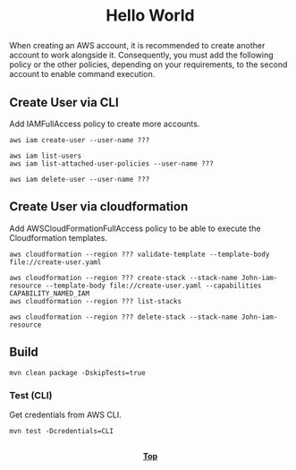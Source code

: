 # <p align="center">Hello World</p>

When creating an AWS account, it is recommended to create another account to work alongside it. Consequently, you must
add the following policy or the other policies, depending on your requirements, to the second account to enable command
execution.

## Create User via CLI

Add IAMFullAccess policy to create more accounts.

```shell
aws iam create-user --user-name ???

aws iam list-users
aws iam list-attached-user-policies --user-name ???

aws iam delete-user --user-name ???
```

## Create User via cloudformation

Add AWSCloudFormationFullAccess policy to be able to execute the Cloudformation templates.

```shell
aws cloudformation --region ??? validate-template --template-body file://create-user.yaml

aws cloudformation --region ??? create-stack --stack-name John-iam-resource --template-body file://create-user.yaml --capabilities CAPABILITY_NAMED_IAM
aws cloudformation --region ??? list-stacks

aws cloudformation --region ??? delete-stack --stack-name John-iam-resource
```

## Build

```shell
mvn clean package -DskipTests=true
```

### Test (CLI)

Get credentials from AWS CLI.

```shell
mvn test -Dcredentials=CLI
``` 

##

**<p align="center"> [Top](#hello-world) </p>**
